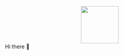 <div id="header" align="center">
  <img src="https://media.giphy.com/media/v0dGnTDFgEr68myH0C/giphy.gif" width="100"/>
</div>
                               Hi there 👋

